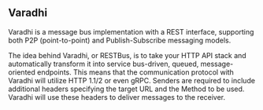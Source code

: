 ## Varadhi

Varadhi is a message bus implementation with a REST interface, supporting both P2P (point-to-point) and Publish-Subscribe messaging models.

The idea behind Varadhi, or RESTBus, is to take your HTTP API stack and automatically transform it into service bus-driven, queued, message-oriented endpoints. This means that the communication protocol with Varadhi will utilize HTTP 1.1/2 or even gRPC. Senders are required to include additional headers specifying the target URL and the Method to be used. Varadhi will use these headers to deliver messages to the receiver.